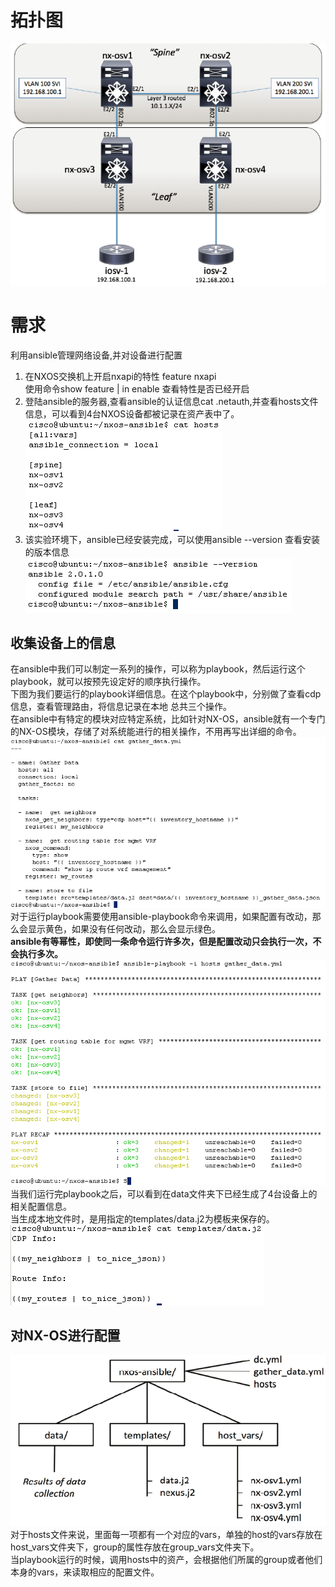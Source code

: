 # 拓扑图
![01](/images/ansible-on-nexus-1.PNG)
# 需求
利用ansible管理网络设备,并对设备进行配置
1. 在NXOS交换机上开启nxapi的特性 feature nxapi  
使用命令show feature | in enable 查看特性是否已经开启  
2. 登陆ansible的服务器,查看ansible的认证信息cat .netauth,并查看hosts文件信息，可以看到4台NXOS设备都被记录在资产表中了。  
![02](/images/inventory.PNG)
3. 该实验环境下，ansible已经安装完成，可以使用ansible --version 查看安装的版本信息  
![03](/images/ansible-version.PNG)

## 收集设备上的信息
在ansible中我们可以制定一系列的操作，可以称为playbook，然后运行这个playbook，就可以按预先设定好的顺序执行操作。  
下图为我们要运行的playbook详细信息。在这个playbook中，分别做了查看cdp信息，查看管理路由，将信息记录在本地 总共三个操作。  
在ansible中有特定的模块对应特定系统，比如针对NX-OS，ansible就有一个专门的NX-OS模块，存储了对系统能进行的相关操作，不用再写出详细的命令。  
![04](/images/gather-data-yml.PNG)  
对于运行playbook需要使用ansible-playbook命令来调用，如果配置有改动，那么会显示黄色，如果没有任何改动，那么会显示绿色。  
__ansible有等幂性，即使同一条命令运行许多次，但是配置改动只会执行一次，不会执行多次。__  
![05](/images/playbook-process.PNG)  
当我们运行完playbook之后，可以看到在data文件夹下已经生成了4台设备上的相关配置信息。  
当生成本地文件时，是用指定的templates/data.j2为模板来保存的。  
![06](/images/templates.PNG)  
## 对NX-OS进行配置
![07](/images/structure.PNG)  
对于hosts文件来说，里面每一项都有一个对应的vars，单独的host的vars存放在host_vars文件夹下，group的属性存放在group_vars文件夹下。  
当playbook运行的时候，调用hosts中的资产，会根据他们所属的group或者他们本身的vars，来读取相应的配置文件。  
